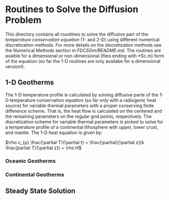 # Routines to Solve the Diffusion Problem

   This directory contains all rountines to solve the diffusive part of the *temperature conservation equation* (1- and 2-D) using different numerical discretization methods. For more details on the discretization methods see the Numerical Methods section in *FDCSGm/README.md*. The routines are avaible for a dimensional or non-dimensional (files ending with *Sc.m) form of the equation (so far the 1-D routines are only availabe for a dimensional version!). 

## 1-D Geotherms
   The 1-D temperature profile is calculated by solving diffusive parte of the 1-D temperature conservation equation (so far only with a radiogenic heat source) for variable thermal parameters with a proper conserving finite difference scheme. That is, the heat flow is calculated on the centered and the remaining parameters on the regular grid points, respectively. The discretization scheme for variable thermal parameters is picked to solve for a temperature profile of a continental lithosphere with upper, lower crust, and mantle. 
The 1-D heat equation is given by: 

$\rho c_{p} \frac{\partial T}{\partial t} = \frac{\partial}{\partial z}(k \frac{partial T}{\partial z}) + \rho H$

### Oceanic Geotherms

### Continental Geotherms

## Steady State Solution

